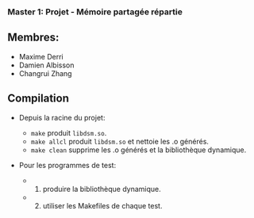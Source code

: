 ### Master 1: Projet - Mémoire partagée répartie ###

## Membres:
- Maxime Derri
- Damien Albisson
- Changrui Zhang

## Compilation
* Depuis la racine du projet:
    - `make` produit `libdsm.so`.
    - `make allcl` produit `libdsm.so` et nettoie les .o générés.
    - `make clean` supprime les .o générés et la bibliothèque dynamique.

* Pour les programmes de test:
    - 1) produire la bibliothèque dynamique.
    - 2) utiliser les Makefiles de chaque test.
    

